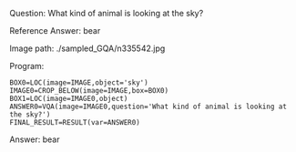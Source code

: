 Question: What kind of animal is looking at the sky?

Reference Answer: bear

Image path: ./sampled_GQA/n335542.jpg

Program:

```
BOX0=LOC(image=IMAGE,object='sky')
IMAGE0=CROP_BELOW(image=IMAGE,box=BOX0)
BOX1=LOC(image=IMAGE0,object)
ANSWER0=VQA(image=IMAGE0,question='What kind of animal is looking at the sky?')
FINAL_RESULT=RESULT(var=ANSWER0)
```
Answer: bear

